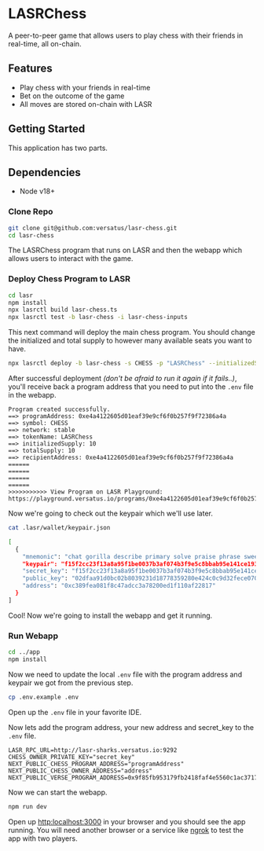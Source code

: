 # LASRChess
A peer-to-peer game that allows users to play chess with their friends in real-time, all on-chain.

## Features
- Play chess with your friends in real-time
- Bet on the outcome of the game
- All moves are stored on-chain with LASR

## Getting Started
This application has two parts.

## Dependencies
- Node v18+

### Clone Repo
```bash
git clone git@github.com:versatus/lasr-chess.git
cd lasr-chess
```

The LASRChess program that runs on LASR and then the webapp which allows users to interact with the game.


### Deploy Chess Program to LASR
```bash
cd lasr
npm install
npx lasrctl build lasr-chess.ts
npx lasrctl test -b lasr-chess -i lasr-chess-inputs
```
This next command will deploy the main chess program. You should change the initialized and total
supply to however many available seats you want to have. 
```bash
npx lasrctl deploy -b lasr-chess -s CHESS -p "LASRChess" --initializedSupply 10 --totalSupply 10
```
After successful deployment _(don't be afraid to run it again if it fails..)_, you'll receive
back a program address that you need to put into the 
`.env` file in the webapp.

```shell
Program created successfully.
==> programAddress: 0xe4a4122605d01eaf39e9cf6f0b257f9f72386a4a
==> symbol: CHESS
==> network: stable
==> tokenName: LASRChess
==> initializedSupply: 10
==> totalSupply: 10
==> recipientAddress: 0xe4a4122605d01eaf39e9cf6f0b257f9f72386a4a
======
======
======
======
>>>>>>>>>>> View Program on LASR Playground:
https://playground.versatus.io/programs/0xe4a4122605d01eaf39e9cf6f0b257f9f72386a4a
```


Now we're going to check out the keypair which we'll use later.
```bash
cat .lasr/wallet/keypair.json

[
  {
    "mnemonic": "chat gorilla describe primary solve praise phrase sweet limit scan unknown market",
    "keypair": "f15f2cc23f13a8a95f1be0037b3af074b3f9e5c8bbab95e141ce19361ffb3f89",
    "secret_key": "f15f2cc23f13a8a95f1be0037b3af074b3f9e5c8bbab95e141ce19361ffb3f89",
    "public_key": "02dfaa91d0bc02b8039231d18778359280e424c0c9d32fece070b76ef4959f1246",
    "address": "0xc389fea081f8c47adcc3a78200ed1f110af22817"
  }
]
```

Cool! Now we're going to install the webapp and get it running.

### Run Webapp
```bash
cd ../app
npm install
```

Now we need to update the local `.env` file with the program address and keypair we got
from the previous step.

```bash
cp .env.example .env
```

Open up the `.env` file in your favorite IDE.

Now lets add the program address, your new address and secret_key to the `.env` file.

```dotenv
LASR_RPC_URL=http://lasr-sharks.versatus.io:9292
CHESS_OWNER_PRIVATE_KEY="secret_key"
NEXT_PUBLIC_CHESS_PROGRAM_ADDRESS="programAddress"
NEXT_PUBLIC_CHESS_OWNER_ADDRESS="address"
NEXT_PUBLIC_VERSE_PROGRAM_ADDRESS=0x9f85fb953179fb2418faf4e5560c1ac3717e8c0f
```

Now we can start the webapp.

```bash
npm run dev
```

Open up [http:localhost:3000](http:localhost:3000) in your browser and you should see the app running.
You will need another browser or a service like [ngrok](https://ngrok.com/) to test the app with two players.


